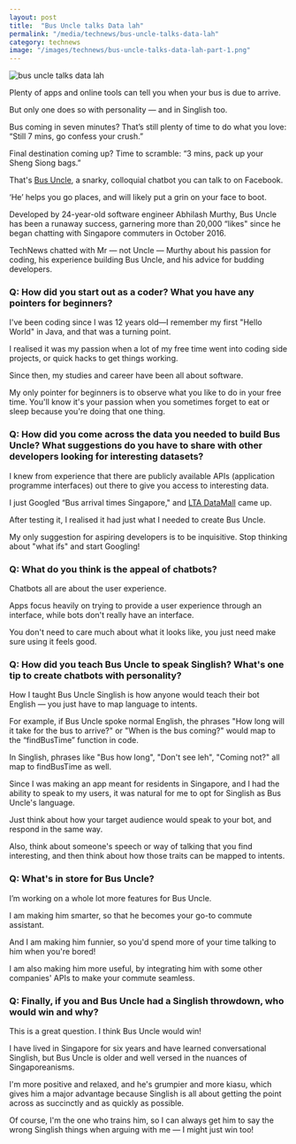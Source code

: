 ```yaml
---
layout: post
title:  "Bus Uncle talks Data lah"
permalink: "/media/technews/bus-uncle-talks-data-lah"
category: technews
image: "/images/technews/bus-uncle-talks-data-lah-part-1.png"
---
```


![bus uncle talks data lah]({{site.baseurl}}/images/technews/bus-uncle-talks-data-lah-part-1.png)

Plenty of apps and online tools can tell you when your bus is due to arrive.

But only one does so with personality — and in Singlish too.

Bus coming in seven minutes? That’s still plenty of time to do what you love: “Still 7 mins, go confess your crush.”

Final destination coming up? Time to scramble: “3 mins, pack up your Sheng Siong bags.”

That's [Bus Uncle](https://www.facebook.com/sgbusuncle/), a snarky, colloquial chatbot you can talk to on Facebook.

‘He’ helps you go places, and will likely put a grin on your face to boot.

Developed by 24-year-old software engineer Abhilash Murthy, Bus Uncle has been a runaway success, garnering more than 20,000 “likes" since he began chatting with Singapore commuters in October 2016.

TechNews chatted with Mr — not Uncle — Murthy about his passion for coding, his experience building Bus Uncle, and his advice for budding developers.

### **Q: How did you start out as a coder? What you have any pointers for beginners?**
I've been coding since I was 12 years old—I remember my first "Hello World" in Java, and that was a turning point.

I realised it was my passion when a lot of my free time went into coding side projects, or quick hacks to get things working.

Since then, my studies and career have been all about software.

My only pointer for beginners is to observe what you like to do in your free time. You'll know it's your passion when you sometimes forget to eat or sleep because you're doing that one thing.

### **Q: How did you come across the data you needed to build Bus Uncle? What suggestions do you have to share with other developers looking for interesting datasets?**
I knew from experience that there are publicly available APIs (application programme interfaces) out there to give you access to interesting data.

I just Googled “Bus arrival times Singapore," and [LTA DataMall](https://www.mytransport.sg/content/mytransport/home/dataMall.html) came up.

After testing it, I realised it had just what I needed to create Bus Uncle.

My only suggestion for aspiring developers is to be inquisitive. Stop thinking about "what ifs" and start Googling!

### **Q: What do you think is the appeal of chatbots?**
Chatbots all are about the user experience.

Apps focus heavily on trying to provide a user experience through an interface, while bots don't really have an interface.

You don't need to care much about what it looks like, you just need make sure using it feels good.

### **Q: How did you teach Bus Uncle to speak Singlish? What's one tip to create chatbots with personality?**

How I taught Bus Uncle Singlish is how anyone would teach their bot English — you just have to map language to intents.

For example, if Bus Uncle spoke normal English, the phrases "How long will it take for the bus to arrive?" or "When is the bus coming?" would map to the “findBusTime” function in code.

In Singlish, phrases like "Bus how long", "Don't see leh", "Coming not?" all map to findBusTime as well.

Since I was making an app meant for residents in Singapore, and I had the ability to speak to my users, it was natural for me to opt for Singlish as Bus Uncle's language.

Just think about how your target audience would speak to your bot, and respond in the same way.

Also, think about someone's speech or way of talking that you find interesting, and then think about how those traits can be mapped to intents.

### **Q: What's in store for Bus Uncle?**
I’m working on a whole lot more features for Bus Uncle.

I am making him smarter, so that he becomes your go-to commute assistant.

And I am making him funnier, so you'd spend more of your time talking to him when you're bored!

I am also making him more useful, by integrating him with some other companies' APIs to make your commute seamless.

### **Q: Finally, if you and Bus Uncle had a Singlish throwdown, who would win and why?**
This is a great question. I think Bus Uncle would win!

I have lived in Singapore for six years and have learned conversational Singlish, but Bus Uncle is older and well versed in the nuances of Singaporeanisms.

I'm more positive and relaxed, and he's grumpier and more kiasu, which gives him a major advantage because Singlish is all about getting the point across as succinctly and as quickly as possible.

Of course, I'm the one who trains him, so I can always get him to say the wrong Singlish things when arguing with me — I might just win too!
